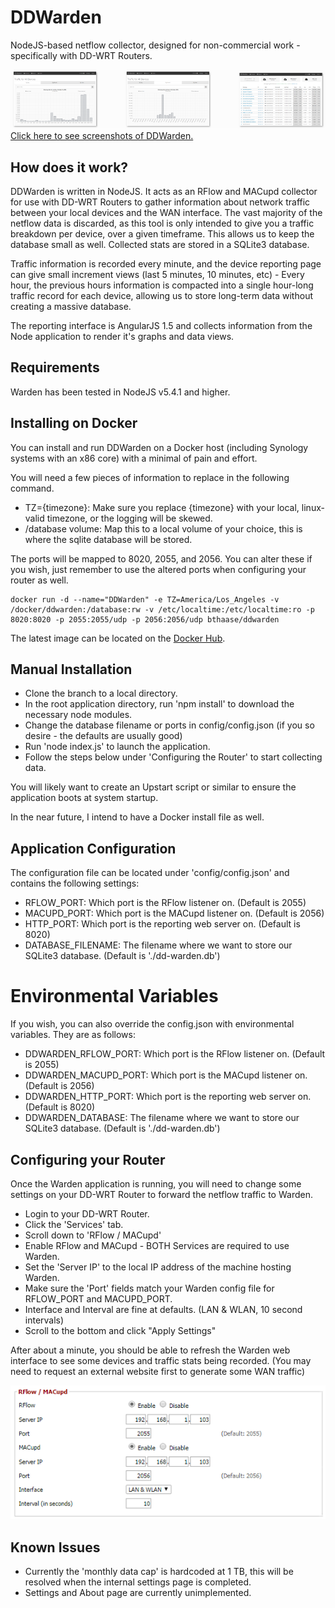 # DDWarden
NodeJS-based netflow collector, designed for non-commercial work - specifically with DD-WRT Routers.

![Screenshots](https://github.com/bthaase/DDWarden/raw/master/screenshots/Screenshots.PNG "Screenshots")
[Click here to see screenshots of DDWarden.](https://github.com/bthaase/DDWarden/blob/master/SCREENSHOTS.md)

## How does it work?
DDWarden is written in NodeJS. It acts as an RFlow and MACupd collector for use with DD-WRT Routers to gather information about network traffic between your local devices and the WAN interface. The vast majority of the netflow data is discarded, as this tool is only intended to give you a traffic breakdown per device, over a given timeframe. This allows us to keep the database small as well. Collected stats are stored in a SQLite3 database.

Traffic information is recorded every minute, and the device reporting page can give small increment views (last 5 minutes, 10 minutes, etc) - Every hour, the previous hours information is compacted into a single hour-long traffic record for each device, allowing us to store long-term data without creating a massive database.

The reporting interface is AngularJS 1.5 and collects information from the Node application to render it's graphs and data views. 

## Requirements
Warden has been tested in NodeJS v5.4.1 and higher. 

## Installing on Docker
You can install and run DDWarden on a Docker host (including Synology systems with an x86 core) with a minimal of pain and effort.

You will need a few pieces of information to replace in the following command.
- TZ={timezone}: Make sure you replace {timezone} with your local, linux-valid timezone, or the logging will be skewed.
- /database volume: Map this to a local volume of your choice, this is where the sqlite database will be stored.

The ports will be mapped to 8020, 2055, and 2056. You can alter these if you wish, just remember to use the altered ports when configuring your router as well.

```
docker run -d --name="DDWarden" -e TZ=America/Los_Angeles -v /docker/ddwarden:/database:rw -v /etc/localtime:/etc/localtime:ro -p 8020:8020 -p 2055:2055/udp -p 2056:2056/udp bthaase/ddwarden
```

The latest image can be located on the [Docker Hub](https://hub.docker.com/r/bthaase/ddwarden/).

## Manual Installation
- Clone the branch to a local directory.
- In the root application directory, run 'npm install' to download the necessary node modules.
- Change the database filename or ports in config/config.json (if you so desire - the defaults are usually good)
- Run 'node index.js' to launch the application. 
- Follow the steps below under 'Configuring the Router' to start collecting data.

You will likely want to create an Upstart script or similar to ensure the application boots at system startup.

In the near future, I intend to have a Docker install file as well. 

## Application Configuration
The configuration file can be located under 'config/config.json' and contains the following settings:
* RFLOW_PORT: Which port is the RFlow listener on. (Default is 2055)
* MACUPD_PORT: Which port is the MACupd listener on. (Default is 2056)
* HTTP_PORT: Which port is the reporting web server on. (Default is 8020)
* DATABASE_FILENAME: The filename where we want to store our SQLite3 database. (Default is './dd-warden.db')

# Environmental Variables
If you wish, you can also override the config.json with environmental variables. They are as follows:
* DDWARDEN_RFLOW_PORT: Which port is the RFlow listener on. (Default is 2055)
* DDWARDEN_MACUPD_PORT: Which port is the MACupd listener on. (Default is 2056)
* DDWARDEN_HTTP_PORT: Which port is the reporting web server on. (Default is 8020)
* DDWARDEN_DATABASE: The filename where we want to store our SQLite3 database. (Default is './dd-warden.db')

## Configuring your Router
Once the Warden application is running, you will need to change some settings on your DD-WRT Router to forward the netflow traffic to Warden.

- Login to your DD-WRT Router.
- Click the 'Services' tab.
- Scroll down to 'RFlow / MACupd'
- Enable RFlow and MACupd - BOTH Services are required to use Warden.
- Set the 'Server IP' to the local IP address of the machine hosting Warden.
- Make sure the 'Port' fields match your Warden config file for RFLOW_PORT and MACUPD_PORT.
- Interface and Interval are fine at defaults. (LAN & WLAN, 10 second intervals)
- Scroll to the bottom and click "Apply Settings"

After about a minute, you should be able to refresh the Warden web interface to see some devices and traffic stats being recorded. (You may need to request an external website first to generate some WAN traffic)

![DDWRT-Config](https://github.com/bthaase/DDWarden/raw/master/screenshots/DDWRT_Config.png "DD-WRT Example Configuration")

## Known Issues
- Currently the 'monthly data cap' is hardcoded at 1 TB, this will be resolved when the internal settings page is completed.
- Settings and About page are currently unimplemented. 
